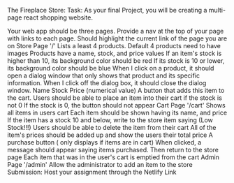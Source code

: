 The Fireplace Store:
Task: As your final Project, you will be creating a multi-page react shopping website.

Your web app should be three pages. Provide a nav at the top of your page with links to each page. Should highlight the current link of the page you are on
Store Page '/'
Lists a least 4 products.
Default 4 products need to have images
Products have a name,  stock, and price values
If an item's stock is higher than 10, its background color should be red
If its stock is 10 or lower, its background color should be blue
When I click on a product, it should open a dialog window that only shows that product and its specific information. When I click off the dialog box, it should close the dialog window.
Name
Stock
Price (numerical value)
A button that adds this item to the cart.
Users should be able to place an item into their cart if the stock is not 0
If the stock is 0, the button should not appear
Cart Page '/cart'
Shows all items in users cart
Each item should be shown having its name, and price 
If the item has a stock 10 and below, write to the store item saying (Low Stock!!!)
Users should be able to delete the item from their cart
All of the item's prices should be added up and show the users their total price
A purchase button ( only displays if items are in cart)
When clicked, a message should appear saying items purchased. Then return to the store page
Each item that was in the user's cart is emptied from the cart
Admin Page '/admin'
Allow the administrator to add an item to the store
Submission: Host your assignment through the Netlify Link
